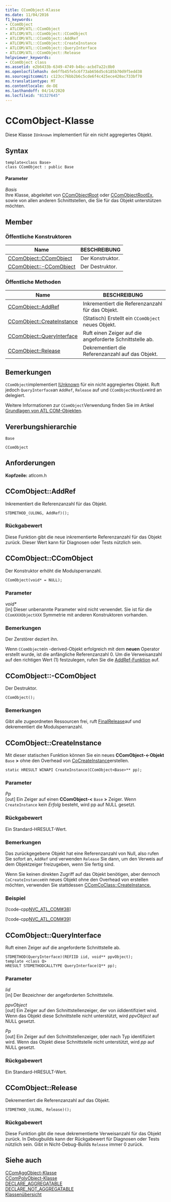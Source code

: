 ```yaml
---
title: CComObject-Klasse
ms.date: 11/04/2016
f1_keywords:
- CComObject
- ATLCOM/ATL::CComObject
- ATLCOM/ATL::CComObject::CComObject
- ATLCOM/ATL::CComObject::AddRef
- ATLCOM/ATL::CComObject::CreateInstance
- ATLCOM/ATL::CComObject::QueryInterface
- ATLCOM/ATL::CComObject::Release
helpviewer_keywords:
- CComObject class
ms.assetid: e2b6433b-6349-4749-b4bc-acbd7a22c8b0
ms.openlocfilehash: de6ffb45fe5c6f73ab656d5c6185b70d9f5edd38
ms.sourcegitcommit: c123cc76bb2b6c5cde6f4c425ece420ac733bf70
ms.translationtype: MT
ms.contentlocale: de-DE
ms.lasthandoff: 04/14/2020
ms.locfileid: "81327645"
---
```

# <a name="ccomobject-class"></a>CComObject-Klasse

Diese Klasse `IUnknown` implementiert für ein nicht aggregiertes Objekt.

## <a name="syntax"></a>Syntax

```
template<class Base>
class CComObject : public Base
```

#### <a name="parameters"></a>Parameter

*Basis*<br/>
Ihre Klasse, abgeleitet von [CComObjectRoot](../../atl/reference/ccomobjectroot-class.md) oder [CComObjectRootEx](../../atl/reference/ccomobjectrootex-class.md), sowie von allen anderen Schnittstellen, die Sie für das Objekt unterstützen möchten.

## <a name="members"></a>Member

### <a name="public-constructors"></a>Öffentliche Konstruktoren

|Name|BESCHREIBUNG|
|----------|-----------------|
|[CComObject::CComObject](#ccomobject)|Der Konstruktor.|
|[CComObject::-CComObject](#dtor)|Der Destruktor.|

### <a name="public-methods"></a>Öffentliche Methoden

|Name|BESCHREIBUNG|
|----------|-----------------|
|[CComObject::AddRef](#addref)|Inkrementiert die Referenzanzahl für das Objekt.|
|[CComObject::CreateInstance](#createinstance)|(Statisch) Erstellt ein `CComObject` neues Objekt.|
|[CComObject::QueryInterface](#queryinterface)|Ruft einen Zeiger auf die angeforderte Schnittstelle ab.|
|[CComObject::Release](#release)|Dekrementiert die Referenzanzahl auf das Objekt.|

## <a name="remarks"></a>Bemerkungen

`CComObject`implementiert [IUnknown](/windows/win32/api/unknwn/nn-unknwn-iunknown) für ein nicht aggregiertes Objekt. Ruft jedoch `QueryInterface`an `AddRef`, `Release` auf und `CComObjectRootEx`wird an delegiert.

Weitere Informationen zur `CComObject`Verwendung finden Sie im Artikel [Grundlagen von ATL COM-Objekten](../../atl/fundamentals-of-atl-com-objects.md).

## <a name="inheritance-hierarchy"></a>Vererbungshierarchie

`Base`

`CComObject`

## <a name="requirements"></a>Anforderungen

**Kopfzeile:** atlcom.h

## <a name="ccomobjectaddref"></a><a name="addref"></a>CComObject::AddRef

Inkrementiert die Referenzanzahl für das Objekt.

```
STDMETHOD_(ULONG, AddRef)();
```

### <a name="return-value"></a>Rückgabewert

Diese Funktion gibt die neue inkrementierte Referenzanzahl für das Objekt zurück. Dieser Wert kann für Diagnosen oder Tests nützlich sein.

## <a name="ccomobjectccomobject"></a><a name="ccomobject"></a>CComObject::CComObject

Der Konstruktor erhöht die Modulsperranzahl.

```
CComObject(void* = NULL);
```

### <a name="parameters"></a>Parameter

<em>void\*</em><br/>
[in] Dieser unbenannte Parameter wird nicht verwendet. Sie ist für die `CComXXXObjectXXX` Symmetrie mit anderen Konstruktoren vorhanden.

### <a name="remarks"></a>Bemerkungen

Der Zerstörer deziert ihn.

Wenn `CComObject`ein -derived-Objekt erfolgreich mit dem **neuen** Operator erstellt wurde, ist die anfängliche Referenzanzahl 0. Um die Verweisanzahl auf den richtigen Wert (1) festzulegen, rufen Sie die [AddRef-Funktion](#addref) auf.

## <a name="ccomobjectccomobject"></a><a name="dtor"></a>CComObject::-CComObject

Der Destruktor.

```
CComObject();
```

### <a name="remarks"></a>Bemerkungen

Gibt alle zugeordneten Ressourcen frei, ruft [FinalRelease](ccomobjectrootex-class.md#finalrelease)auf und dekrementiert die Modulsperranzahl.

## <a name="ccomobjectcreateinstance"></a><a name="createinstance"></a>CComObject::CreateInstance

Mit dieser statischen Funktion können Sie ein neues **CComObject-<-Objekt** `Base` **>** ohne den Overhead von [CoCreateInstance](/windows/win32/api/combaseapi/nf-combaseapi-cocreateinstance)erstellen.

```
static HRESULT WINAPI CreateInstance(CComObject<Base>** pp);
```

### <a name="parameters"></a>Parameter

*Pp*<br/>
[out] Ein Zeiger auf einen **CComObject-<** `Base` **>** Zeiger. Wenn `CreateInstance` kein *Erfolg* besteht, wird pp auf NULL gesetzt.

### <a name="return-value"></a>Rückgabewert

Ein Standard-HRESULT-Wert.

### <a name="remarks"></a>Bemerkungen

Das zurückgegebene Objekt hat eine Referenzanzahl von Null, also rufen Sie sofort an, `AddRef` und verwenden `Release` Sie dann, um den Verweis auf dem Objektzeiger freizugeben, wenn Sie fertig sind.

Wenn Sie keinen direkten Zugriff auf das Objekt benötigen, aber dennoch `CoCreateInstance`ein neues Objekt ohne den Overhead von erstellen möchten, verwenden Sie stattdessen [CComCoClass::CreateInstance.](../../atl/reference/ccomcoclass-class.md#createinstance)

### <a name="example"></a>Beispiel

[!code-cpp[NVC_ATL_COM#38](../../atl/codesnippet/cpp/ccomobject-class_1.h)]

[!code-cpp[NVC_ATL_COM#39](../../atl/codesnippet/cpp/ccomobject-class_2.cpp)]

## <a name="ccomobjectqueryinterface"></a><a name="queryinterface"></a>CComObject::QueryInterface

Ruft einen Zeiger auf die angeforderte Schnittstelle ab.

```
STDMETHOD(QueryInterface)(REFIID iid, void** ppvObject);
template <class Q>
HRESULT STDMETHODCALLTYPE QueryInterface(Q** pp);
```

### <a name="parameters"></a>Parameter

*Iid*<br/>
[in] Der Bezeichner der angeforderten Schnittstelle.

*ppvObject*<br/>
[out] Ein Zeiger auf den Schnittstellenzeiger, der von *iid*identifiziert wird. Wenn das Objekt diese Schnittstelle nicht unterstützt, wird *ppvObject* auf NULL gesetzt.

*Pp*<br/>
[out] Ein Zeiger auf den Schnittstellenzeiger, `Q`der nach Typ identifiziert wird. Wenn das Objekt diese Schnittstelle nicht unterstützt, wird *pp* auf NULL gesetzt.

### <a name="return-value"></a>Rückgabewert

Ein Standard-HRESULT-Wert.

## <a name="ccomobjectrelease"></a><a name="release"></a>CComObject::Release

Dekrementiert die Referenzanzahl auf das Objekt.

```
STDMETHOD_(ULONG, Release)();
```

### <a name="return-value"></a>Rückgabewert

Diese Funktion gibt die neue dekrementierte Verweisanzahl für das Objekt zurück. In Debugbuilds kann der Rückgabewert für Diagnosen oder Tests nützlich sein. Gibt in Nicht-Debug-Builds `Release` immer 0 zurück.

## <a name="see-also"></a>Siehe auch

[CComAggObject-Klasse](../../atl/reference/ccomaggobject-class.md)<br/>
[CComPolyObject-Klasse](../../atl/reference/ccompolyobject-class.md)<br/>
[DECLARE_AGGREGATABLE](aggregation-and-class-factory-macros.md#declare_aggregatable)<br/>
[DECLARE_NOT_AGGREGATABLE](aggregation-and-class-factory-macros.md#declare_not_aggregatable)<br/>
[Klassenübersicht](../../atl/atl-class-overview.md)
